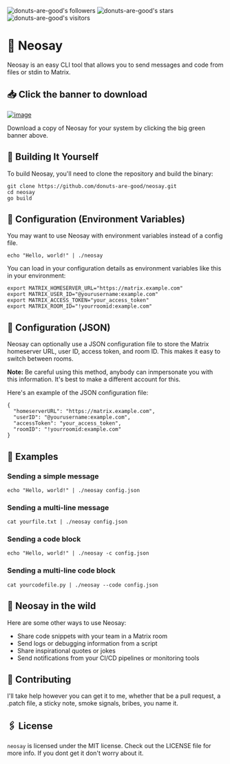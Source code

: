 
![donuts-are-good's followers](https://img.shields.io/github/followers/donuts-are-good?&color=555&style=for-the-badge&label=followers) ![donuts-are-good's stars](https://img.shields.io/github/stars/donuts-are-good?affiliations=OWNER%2CCOLLABORATOR&color=555&style=for-the-badge) ![donuts-are-good's visitors](https://komarev.com/ghpvc/?username=donuts-are-good&color=555555&style=for-the-badge&label=visitors)

# 🎉 Neosay
Neosay is an easy CLI tool that allows you to send messages and code from files or stdin to Matrix.

## 📥 Click the banner to download

[![image](https://user-images.githubusercontent.com/96031819/230751959-ee18e3bf-9559-4aa7-a6f4-da5faeabac5f.png)](https://github.com/donuts-are-good/neosay/releases/latest) 

Download a copy of Neosay for your system by clicking the big green banner above.


## 🚀 Building It Yourself
To build Neosay, you'll need to clone the repository and build the binary:

```
git clone https://github.com/donuts-are-good/neosay.git
cd neosay
go build
```
## 📝 Configuration (Environment Variables)
You may want to use Neosay with environment variables instead of a config file. 

```
echo "Hello, world!" | ./neosay
```

You can load in your configuration details as environment variables like this in your environment:

```
export MATRIX_HOMESERVER_URL="https://matrix.example.com"
export MATRIX_USER_ID="@yourusername:example.com"
export MATRIX_ACCESS_TOKEN="your_access_token"
export MATRIX_ROOM_ID="!yourroomid:example.com"
```


## 📝 Configuration (JSON)
Neosay can optionally use a JSON configuration file to store the Matrix homeserver URL, user ID, access token, and room ID. This makes it easy to switch between rooms. 

**Note:** Be careful using this method, anybody can inmpersonate you with this information. It's best to make a different account for this.

Here's an example of the JSON configuration file:

```
{
  "homeserverURL": "https://matrix.example.com",
  "userID": "@yourusername:example.com",
  "accessToken": "your_access_token",
  "roomID": "!yourroomid:example.com"
}
```
## 🌟 Examples

### Sending a simple message
`echo "Hello, world!" | ./neosay config.json`

### Sending a multi-line message
`cat yourfile.txt | ./neosay config.json`

### Sending a code block
`echo "Hello, world!" | ./neosay -c config.json`

### Sending a multi-line code block
`cat yourcodefile.py | ./neosay --code config.json`

## 🤖 Neosay in the wild
Here are some other ways to use Neosay:

- Share code snippets with your team in a Matrix room
- Send logs or debugging information from a script
- Share inspirational quotes or jokes
- Send notifications from your CI/CD pipelines or monitoring tools


## 📡 Contributing
I'll take help however you can get it to me, whether that be a pull request, a .patch file, a sticky note, smoke signals, bribes, you name it.

## 🖇️ License
`neosay` is licensed under the MIT license. Check out the LICENSE file for more info. If you dont get it don't worry about it.